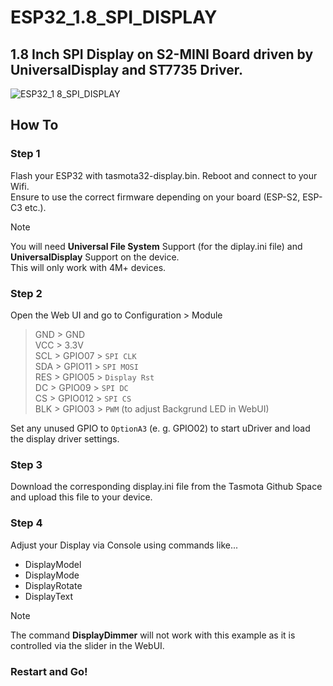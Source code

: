 # ESP32_1.8_SPI_DISPLAY
## 1.8 Inch SPI Display on S2-MINI Board driven by UniversalDisplay and ST7735 Driver.
![ESP32_1 8_SPI_DISPLAY](https://github.com/user-attachments/assets/110dd347-68e3-4918-b1d6-bf47b45172f8)
## How To
### Step 1
Flash your ESP32 with tasmota32-display.bin. Reboot and connect to your Wifi.\
Ensure to use the correct firmware depending on your board (ESP-S2, ESP-C3 etc.).
> [!NOTE]
> You will need **Universal File System** Support (for the diplay.ini file) and **UniversalDisplay** Support on the device.\
> This will only work with 4M+ devices.
### Step 2
Open the Web UI and go to Configuration > Module

> GND > GND\
> VCC > 3.3V\
> SCL > GPIO07 > `SPI CLK`\
> SDA > GPIO11 > `SPI MOSI`\
> RES > GPIO05 > `Display Rst`\
> DC > GPIO09 > `SPI DC`\
> CS > GPIO012 > `SPI CS`\
> BLK > GPIO03 > `PWM` (to adjust Backgrund LED in WebUI)

Set any unused GPIO to `OptionA3` (e. g. GPIO02) to start uDriver and load the display driver settings.
### Step 3
Download the corresponding display.ini file from the Tasmota Github Space and upload this file to your device.

### Step 4
Adjust your Display via Console using commands like...
+ DisplayModel
+ DisplayMode
+ DisplayRotate
+ DisplayText

> [!NOTE]
The command **DisplayDimmer** will not work with this example as it is controlled via the slider in the WebUI.

### Restart and Go!


